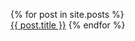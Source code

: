 
  {% for post in site.posts %}
  <br/><a href="{{ post.url }}">{{ post.title }}</a>
  {% endfor %}
